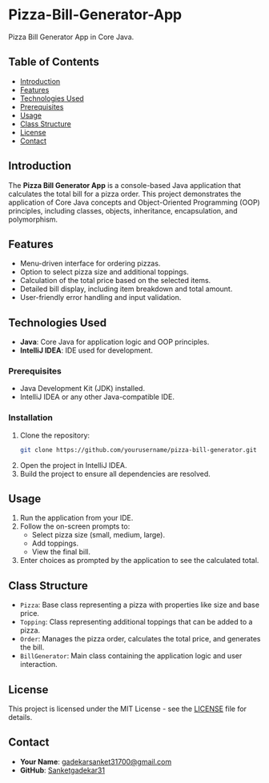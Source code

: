 # Pizza-Bill-Generator-App
Pizza Bill Generator App in Core Java.

## Table of Contents
- [Introduction](#introduction)
- [Features](#features)
- [Technologies Used](#technologies-used)
- [Prerequisites](#prerequisites)
- [Usage](#usage)
- [Class Structure](#class-structure)
- [License](#license)
- [Contact](#contact)

## Introduction
The **Pizza Bill Generator App** is a console-based Java application that calculates the total bill for a pizza order. This project demonstrates the application of Core Java concepts and Object-Oriented Programming (OOP) principles, including classes, objects, inheritance, encapsulation, and polymorphism.

## Features
- Menu-driven interface for ordering pizzas.
- Option to select pizza size and additional toppings.
- Calculation of the total price based on the selected items.
- Detailed bill display, including item breakdown and total amount.
- User-friendly error handling and input validation.

## Technologies Used
- **Java**: Core Java for application logic and OOP principles.
- **IntelliJ IDEA**: IDE used for development.

### Prerequisites
- Java Development Kit (JDK) installed.
- IntelliJ IDEA or any other Java-compatible IDE.

### Installation
1. Clone the repository:
    ```bash
    git clone https://github.com/yourusername/pizza-bill-generator.git
    ```
2. Open the project in IntelliJ IDEA.
3. Build the project to ensure all dependencies are resolved.

## Usage
1. Run the application from your IDE.
2. Follow the on-screen prompts to:
   - Select pizza size (small, medium, large).
   - Add toppings.
   - View the final bill.
3. Enter choices as prompted by the application to see the calculated total.

## Class Structure
- `Pizza`: Base class representing a pizza with properties like size and base price.
- `Topping`: Class representing additional toppings that can be added to a pizza.
- `Order`: Manages the pizza order, calculates the total price, and generates the bill.
- `BillGenerator`: Main class containing the application logic and user interaction.

## License
This project is licensed under the MIT License - see the [LICENSE](LICENSE) file for details.

## Contact
- **Your Name**: [gadekarsanket31700@gmail.com](mailto:gadekarsanket31700@gmail.com)
- **GitHub**: [Sanketgadekar31](https://github.com/Sanketgadekar31)
